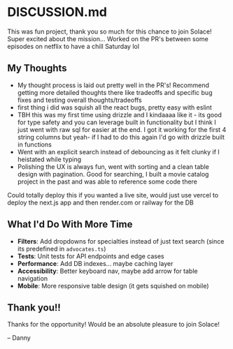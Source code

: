 # DISCUSSION.md

This was fun project, thank you so much for this chance to join Solace! Super excited about the mission... Worked on the PR's between some episodes on netflix to have a chill Saturday lol

## My Thoughts
- My thought process is laid out pretty well in the PR's! Recommend getting more detailed thoughts there like tradeoffs and specific bug fixes and testing
overall thoughts/tradeoffs
- first thing i did was squish all the react bugs, pretty easy with eslint
- TBH this was my first time using drizzle and I kindaaaa like it - its good for type safety and you can leverage built in functionality but I think I just went with raw sql for easier at the end. I got it working for the first 4 string columns but yeah- if I had to do this again I'd go with drizzle built in functions
- Went with an explicit search instead of debouncing as it felt clunky if I heistated while typing
- Polishing the UX is always fun, went with sorting and a clean table design with pagination. Good for searching, I built a movie catalog project in the past and was able to reference some code there

Could totally deploy this if you wanted a live site, would just use vercel to deploy the next.js app and then render.com or railway for the DB


## What I'd Do With More Time
- **Filters**: Add dropdowns for specialties instead of just text search (since its predefined in `advocates.ts`)
- **Tests**: Unit tests for API endpoints and edge cases
- **Performance**: Add DB indexes... maybe caching layer
- **Accessibility**: Better keyboard nav, maybe add arrow for table navigation
- **Mobile**: More responsive table design (it gets squished on mobile)

## Thank you!!

Thanks for the opportunity! Would be an absolute pleasure to join Solace!

– Danny
